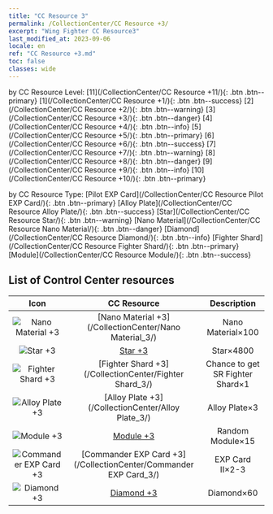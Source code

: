```yaml
---
title: "CC Resource 3"
permalink: /CollectionCenter/CC Resource +3/
excerpt: "Wing Fighter CC Resource3"
last_modified_at: 2023-09-06
locale: en
ref: "CC Resource +3.md"
toc: false
classes: wide
---
```


  by CC Resource Level:  [11](/CollectionCenter/CC Resource +11/){: .btn .btn--primary}   [1](/CollectionCenter/CC Resource +1/){: .btn .btn--success}   [2](/CollectionCenter/CC Resource +2/){: .btn .btn--warning}   [3](/CollectionCenter/CC Resource +3/){: .btn .btn--danger}   [4](/CollectionCenter/CC Resource +4/){: .btn .btn--info}   [5](/CollectionCenter/CC Resource +5/){: .btn .btn--primary}   [6](/CollectionCenter/CC Resource +6/){: .btn .btn--success}   [7](/CollectionCenter/CC Resource +7/){: .btn .btn--warning}   [8](/CollectionCenter/CC Resource +8/){: .btn .btn--danger}   [9](/CollectionCenter/CC Resource +9/){: .btn .btn--info}   [10](/CollectionCenter/CC Resource +10/){: .btn .btn--primary} 

  by CC Resource Type:  [Pilot EXP Card](/CollectionCenter/CC Resource Pilot EXP Card/){: .btn .btn--primary}   [Alloy Plate](/CollectionCenter/CC Resource Alloy Plate/){: .btn .btn--success}   [Star](/CollectionCenter/CC Resource Star/){: .btn .btn--warning}   [Nano Material](/CollectionCenter/CC Resource Nano Material/){: .btn .btn--danger}   [Diamond](/CollectionCenter/CC Resource Diamond/){: .btn .btn--info}   [Fighter Shard](/CollectionCenter/CC Resource Fighter Shard/){: .btn .btn--primary}   [Module](/CollectionCenter/CC Resource Module/){: .btn .btn--success} 

## List of Control Center resources

  |   Icon |      CC Resource        |   Description   |
  |:------:|:---------------:|:---------------:|
  | ![Nano Material +3](/images/cc/CC_Nano_Material_3_p.png) | [Nano Material +3](/CollectionCenter/Nano Material_3/) | Nano Material×100 |
  | ![Star +3](/images/cc/CC_Star_3_p.png) | [Star +3](/CollectionCenter/Star_3/) | Star×4800 |
  | ![Fighter Shard +3](/images/cc/CC_Fighter_Shard_3_p.png) | [Fighter Shard +3](/CollectionCenter/Fighter Shard_3/) | Chance to get SR Fighter Shard×1 |
  | ![Alloy Plate +3](/images/cc/CC_Alloy_Plate_3_p.png) | [Alloy Plate +3](/CollectionCenter/Alloy Plate_3/) | Alloy Plate×3 |
  | ![Module +3](/images/cc/CC_Module_3_p.png) | [Module +3](/CollectionCenter/Module_3/) | Random Module×15 |
  | ![Commander EXP Card +3](/images/cc/CC_Pilot_EXP_Card_3_p.png) | [Commander EXP Card +3](/CollectionCenter/Commander EXP Card_3/) | EXP Card II×2-3 |
  | ![Diamond +3](/images/cc/CC_Diamond_3_p.png) | [Diamond +3](/CollectionCenter/Diamond_3/) | Diamond×60 |
